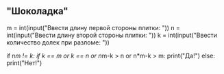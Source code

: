 ## "Шоколадка"

m = int(input("Ввести длину первой стороны плитки: "))
n = int(input("Ввести длину второй стороны плитки: "))
k = int(input("Ввести количество долек при разломе: "))

if n*m != k:
    if k == m or k == n or n*m-k > n or n*m-k > m:
        print("Да!")
else:
    print("Нет!")


